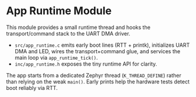 # App Runtime Module

This module provides a small runtime thread and hooks the transport/command stack to the UART DMA driver.

- `src/app_runtime.c` emits early boot lines (RTT + printk), initializes UART DMA and LED, wires the transport+command glue, and services the main loop via `app_runtime_tick()`.
- `inc/app_runtime.h` exposes the tiny runtime API for clarity.

The app starts from a dedicated Zephyr thread (`K_THREAD_DEFINE`) rather than relying on the weak `main()`. Early prints help the hardware tests detect boot reliably via RTT.
